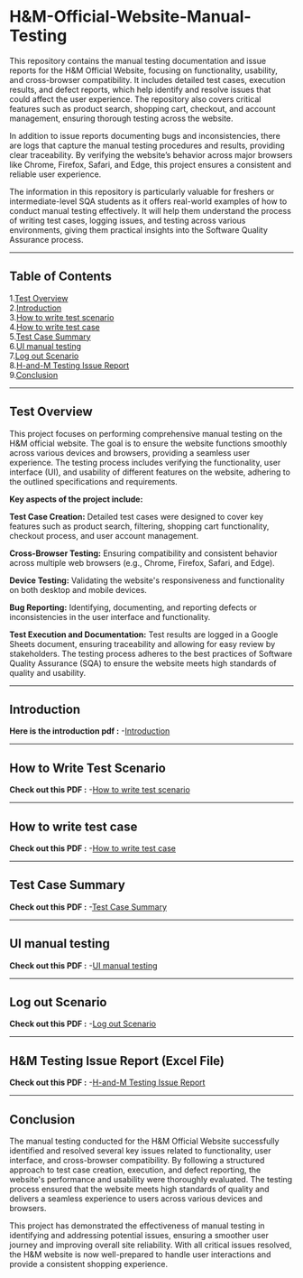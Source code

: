 # H&M-Official-Website-Manual-Testing
This repository contains the manual testing documentation and issue reports for the H&M Official Website, focusing on functionality, usability, and cross-browser compatibility. It includes detailed test cases, execution results, and defect reports, which help identify and resolve issues that could affect the user experience. The repository also covers critical features such as product search, shopping cart, checkout, and account management, ensuring thorough testing across the website.

In addition to issue reports documenting bugs and inconsistencies, there are logs that capture the manual testing procedures and results, providing clear traceability. By verifying the website’s behavior across major browsers like Chrome, Firefox, Safari, and Edge, this project ensures a consistent and reliable user experience.

The information in this repository is particularly valuable for freshers or intermediate-level SQA students as it offers real-world examples of how to conduct manual testing effectively. It will help them understand the process of writing test cases, logging issues, and testing across various environments, giving them practical insights into the Software Quality Assurance process.

------

## Table of Contents
1.[Test Overview](#test-overview) <br>
2.[Introduction](#introduction) <br>
3.[How to write test scenario](#How-to-write-test-scenario) <br>
4.[How to write test case](#How-to-write-test-case) <br>
5.[Test Case Summary](#Test-Case-Summary) <br>
6.[UI manual testing](#UI-manual-testing) <br>
7.[Log out Scenario](#Log-out-Scenario) <br>
8.[H-and-M Testing Issue Report](#H-and-M-Testing-Issue-Report) <br>
9.[Conclusion](#Conclusion) <br>

------

## Test Overview
This project focuses on performing comprehensive manual testing on the H&M official website. The goal is to ensure the website functions smoothly across various devices and browsers, providing a seamless user experience. The testing process includes verifying the functionality, user interface (UI), and usability of different features on the website, adhering to the outlined specifications and requirements.

**Key aspects of the project include:**

**Test Case Creation:** Detailed test cases were designed to cover key features such as product search, filtering, shopping cart functionality, checkout process, and user account management.

**Cross-Browser Testing:** Ensuring compatibility and consistent behavior across multiple web browsers (e.g., Chrome, Firefox, Safari, and Edge).

**Device Testing:** Validating the website's responsiveness and functionality on both desktop and mobile devices.

**Bug Reporting:** Identifying, documenting, and reporting defects or inconsistencies in the user interface and functionality.

**Test Execution and Documentation:** Test results are logged in a Google Sheets document, ensuring traceability and allowing for easy review by stakeholders. The testing process adheres to the best practices of Software Quality Assurance (SQA) to ensure the website meets high standards of quality and usability.

-------

## Introduction 
**Here is the introduction pdf :** -[Introduction](./Introduction.pdf) 

--------

## How to Write Test Scenario
**Check out this PDF :**  -[How to write test scenario](./How-To-Write-Test-Scenario-by-Asif-Khan-Sunny.pdf) 

-------

## How to write test case
 **Check out this PDF :**  -[How to write test case](./How-To-Write-Test-Case-by-Asif-Khan-Sunny.pdf)

--------
 ## Test Case Summary
 **Check out this PDF :**  -[Test Case Summary](./Test-case-summary-by-Asif-Khan-Sunny.pdf)

 --------

 ## UI manual testing
 **Check out this PDF :**  -[UI manual testing](./UI-Manual-testing-by-Asif-Khan-Sunny.pdf)

 -------

 ## Log out Scenario
 **Check out this PDF :**  -[Log out Scenario](./Log-out-Scenario-demo.pdf)

 --------
 

 ## H&M Testing Issue Report (Excel File)
 **Check out this PDF :** -[H-and-M Testing Issue Report](./H&M_Asif-Khan-Sunny.xlsb.xlsx)

 --------

 ## Conclusion
 The manual testing conducted for the H&M Official Website successfully identified and resolved several key issues related to functionality, user interface, and cross-browser compatibility. By following a structured approach to test case creation, execution, and defect reporting, the website's performance and usability were thoroughly evaluated. The testing process ensured that the website meets high standards of quality and delivers a seamless experience to users across various devices and browsers.

This project has demonstrated the effectiveness of manual testing in identifying and addressing potential issues, ensuring a smoother user journey and improving overall site reliability. With all critical issues resolved, the H&M website is now well-prepared to handle user interactions and provide a consistent shopping experience.
 

